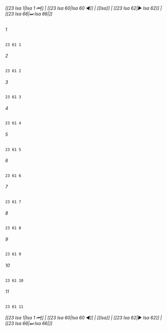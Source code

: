 
###### [[23 Isa 1|Isa 1 ⏮]] | [[23 Isa 60|Isa 60 ◀]] | [[Isa]] | [[23 Isa 62|▶ Isa 62]] | [[23 Isa 66|⏭ Isa 66|]]

###### 1
``` verse
23 61 1 
```
###### 2
``` verse
23 61 2 
```
###### 3
``` verse
23 61 3 
```
###### 4
``` verse
23 61 4 
```
###### 5
``` verse
23 61 5 
```
###### 6
``` verse
23 61 6 
```
###### 7
``` verse
23 61 7 
```
###### 8
``` verse
23 61 8 
```
###### 9
``` verse
23 61 9 
```
###### 10
``` verse
23 61 10 
```
###### 11
``` verse
23 61 11 
```

###### [[23 Isa 1|Isa 1 ⏮]] | [[23 Isa 60|Isa 60 ◀]] | [[Isa]] | [[23 Isa 62|▶ Isa 62]] | [[23 Isa 66|⏭ Isa 66|]]

